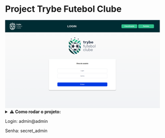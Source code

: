 # Project Trybe Futebol Clube

<img src="/imgs/Tela_Login.png">
    
<details>
  <summary><strong>⚠️ Como rodar o projeto:</strong></summary><br />


Na sua máquina você deve ter:
	
 - Sistema Operacional Distribuição Unix
 - Node versão 16  
 - Docker
 - Docker-compose versão 1.29.2
 
Na Raiz do projeto instale as dependencias:
	
	npm install
	
Logo apos suba os containers:
	
	npm run compose:up

Depois so acessar http://localhost:3000/login e fazer o login


</details>

<p>Login: admin@admin </p>
<p>Senha: secret_admin </p>
